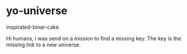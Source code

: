 # yo-universe
inspirated-binar-cake

Hi humans, i was send on a mission to find a missing key.
The key is the missing link to a new universe.
